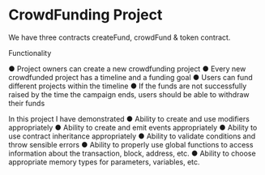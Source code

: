 # CrowdFunding Project
We have three contracts createFund, crowdFund & token contract.

Functionality

● Project owners can create a new crowdfunding project
● Every new crowdfunded project has a timeline and a funding goal
● Users can fund different projects within the timeline
● If the funds are not successfully raised by the time the campaign ends, users should
be able to withdraw their funds


In this project I have demonstrated
● Ability to create and use modifiers appropriately
● Ability to create and emit events appropriately
● Ability to use contract inheritance appropriately
● Ability to validate conditions and throw sensible errors
● Ability to properly use global functions to access information about the
transaction, block, address, etc.
● Ability to choose appropriate memory types for parameters, variables,
etc.

